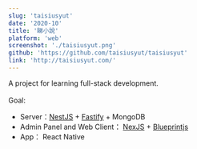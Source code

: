 ```yaml
---
slug: 'taisiusyut'
date: '2020-10'
title: '睇小說'
platform: 'web'
screenshot: './taisiusyut.png'
github: 'https://github.com/taisiusyut/taisiusyut'
link: 'http://taisiusyut.com/'
---
```


A project for learning full-stack development. <br/><br/>
Goal:

<ul>
  <li>
    Server：<a href="https://nestjs.com/">NestJS</a> + <a href="https://github.com/fastify/fastify">Fastify</a> +
    <span>MongoDB</span>
  </li>
  <li>
    Admin Panel and Web Client： <a href="https://nextjs.org/">NexJS</a> +
    <a href="https://blueprintjs.com/docs/">Blueprintjs</a>
  </li>
  <li>App： <span>React Native</span></li>
</ul>

